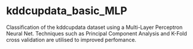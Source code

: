 # kddcupdata_basic_MLP
Classification of the kddcupdata dataset using a Multi-Layer Perceptron Neural Net. Techniques such as Principal Component Analysis and K-Fold cross validation  are utilised to improved perfomance.
